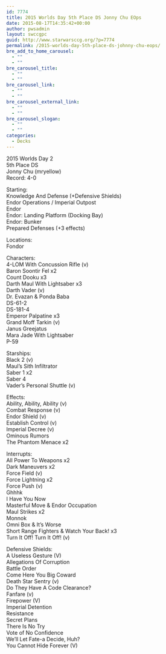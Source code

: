 ```yaml
---
id: 7774
title: 2015 Worlds Day 5th Place DS Jonny Chu EOps
date: 2015-08-17T14:35:42+00:00
author: pwsadmin
layout: swccgpc
guid: http://www.starwarsccg.org/?p=7774
permalink: /2015-worlds-day-5th-place-ds-johnny-chu-eops/
bre_add_to_home_carousel:
  - ""
  - ""
bre_carousel_title:
  - ""
  - ""
bre_carousel_link:
  - ""
  - ""
bre_carousel_external_link:
  - ""
  - ""
bre_carousel_slogan:
  - ""
  - ""
categories:
  - Decks
---
```

2015 Worlds Day 2  
5th Place DS  
Jonny Chu (mryellow)  
Record: 4-0

Starting:  
Knowledge And Defense (+Defensive Shields)  
Endor Operations / Imperial Outpost  
Endor  
Endor: Landing Platform (Docking Bay)  
Endor: Bunker  
Prepared Defenses (+3 effects)

Locations:  
Fondor

Characters:  
4-LOM With Concussion Rifle (v)  
Baron Soontir Fel x2  
Count Dooku x3  
Darth Maul With Lightsaber x3  
Darth Vader (v)  
Dr. Evazan & Ponda Baba  
DS-61-2  
DS-181-4  
Emperor Palpatine x3  
Grand Moff Tarkin (v)  
Janus Greejatus  
Mara Jade With Lightsaber  
P-59

Starships:  
Black 2 (v)  
Maul&#8217;s Sith Infiltrator  
Saber 1 x2  
Saber 4  
Vader&#8217;s Personal Shuttle (v)

Effects:  
Ability, Ability, Ability (v)  
Combat Response (v)  
Endor Shield (v)  
Establish Control (v)  
Imperial Decree (v)  
Ominous Rumors  
The Phantom Menace x2

Interrupts:  
All Power To Weapons x2  
Dark Maneuvers x2  
Force Field (v)  
Force Lightning x2  
Force Push (v)  
Ghhhk  
I Have You Now  
Masterful Move & Endor Occupation  
Maul Strikes x2  
Monnok  
Omni Box & It&#8217;s Worse  
Short Range Fighters & Watch Your Back! x3  
Turn It Off! Turn It Off! (v)

Defensive Shields:  
A Useless Gesture (V)  
Allegations Of Corruption  
Battle Order  
Come Here You Big Coward  
Death Star Sentry (v)  
Do They Have A Code Clearance?  
Fanfare (v)  
Firepower (V)  
Imperial Detention  
Resistance  
Secret Plans  
There Is No Try  
Vote of No Confidence  
We&#8217;ll Let Fate-a Decide, Huh?  
You Cannot Hide Forever (V)